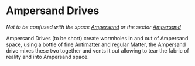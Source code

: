 # Ampersand Drives

*Not to be confused with the space [Ampersand](ampersand_space) or the sector [Ampersand](../sectors/ampersand)*

Ampersand Drives (to be short) create wormholes in and out of Ampersand space, using a bottle of fine [Antimatter](antimatter) and regular Matter, the Ampersand drive mixes these two together and vents it out allowing to tear the fabric of reality and into Ampersand space.

